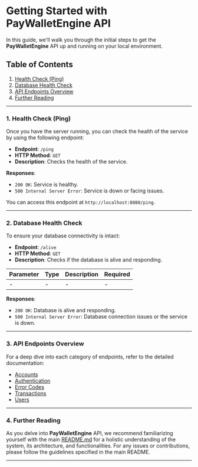 # Getting Started with PayWalletEngine API

In this guide, we'll walk you through the initial steps to get the **PayWalletEngine** API up and running on your local
environment.

## Table of Contents

1. [Health Check (Ping)](#health-check-ping)
2. [Database Health Check](#database-health-check)
3. [API Endpoints Overview](#api-endpoints-overview)
4. [Further Reading](#further-reading)

---

### <a name="health-check-ping"></a>**1. Health Check (Ping)**

Once you have the server running, you can check the health of the service by using the following endpoint:

- **Endpoint**: `/ping`
- **HTTP Method**: `GET`
- **Description**: Checks the health of the service.

**Responses**:

- `200 OK`: Service is healthy.
- `500 Internal Server Error`: Service is down or facing issues.

You can access this endpoint at `http://localhost:8080/ping`.

---

### <a name="database-health-check"></a>**2. Database Health Check**

To ensure your database connectivity is intact:

- **Endpoint**: `/alive`
- **HTTP Method**: `GET`
- **Description**: Checks if the database is alive and responding.

| Parameter | Type | Description | Required |
|-----------|------|-------------|----------|
| -         | -    | -           | -        |

**Responses**:

- `200 OK`: Database is alive and responding.
- `500 Internal Server Error`: Database connection issues or the service is down.

---

### <a name="api-endpoints-overview"></a>**3. API Endpoints Overview**

For a deep dive into each category of endpoints, refer to the detailed documentation:

- [Accounts](./ACCOUNTS.md)
- [Authentication](./AUTH.md)
- [Error Codes](./ERRORS.md)
- [Transactions](./TRANSACTIONS.md)
- [Users](./USERS.md)

---

### <a name="further-reading"></a>**4. Further Reading**

As you delve into **PayWalletEngine** API, we recommend familiarizing yourself with the main [README.md](../README.md)
for a holistic understanding of the system, its architecture, and functionalities. For any issues or contributions,
please follow the guidelines specified in the main README.

---
